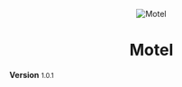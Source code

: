 <p align="center">
<img src="https://crazywolf132.github.io/Motel/assets/img/motel.svg" alt="Motel" title="Motel" align="center">
</p>
<h1 align="center" size="1">Motel</h1>

<b align="center">Version</b> <small align="center">1.0.1</small>
